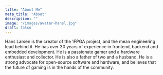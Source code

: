 ```yaml
---
title: "About Me"
meta_title: "About"
description: ""
image: "/images/avatar-hansl.jpg"
draft: false
---
```


Hans Larsen is the creator of the 1FPGA project, and the mean engineering lead behind it. He has over 30 years of experience in frontend, backend and embedded development. He is a passionate gamer and a hardware enthusiast and collector. He is also a father of two and a husband. He is a strong advocate for open-source software and hardware, and believes that the future of gaming is in the hands of the community.
